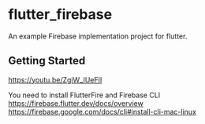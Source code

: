 # flutter_firebase

An example Firebase implementation project for flutter.

## Getting Started

https://youtu.be/ZgiW_IUeFII

You need to install FlutterFire and Firebase CLI 
https://firebase.flutter.dev/docs/overview
https://firebase.google.com/docs/cli#install-cli-mac-linux 
